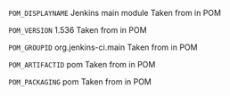 `POM_DISPLAYNAME`	Jenkins main module	Taken from <name> in POM

`POM_VERSION`	1.536	Taken from <version> in POM

`POM_GROUPID`	org.jenkins-ci.main	Taken from <groupId> in POM

`POM_ARTIFACTID`	pom	Taken from <artifactId> in POM

`POM_PACKAGING`	pom	Taken from <packaging> in POM

